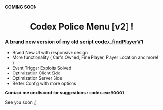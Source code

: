 **COMING SOON**

<h1 align="center">Codex Police Menu [v2] ! </h1>

<h3> A brand new version of my old script <a href="https://github.com/itzcodex24/codex_findPlayer">codex_findPlayerV1</a> </h3>

* Brand New UI with responsive design
* More functionality ( Car's Owned, Fine Player, Player Location and more! )
* Event Trigger Exploits Solved
* Optimization Client Side
* Optimization Server Side
* Better Config with more options

**Contact me on discord for suggestions : codex.exe#0001**

See you soon ;)


